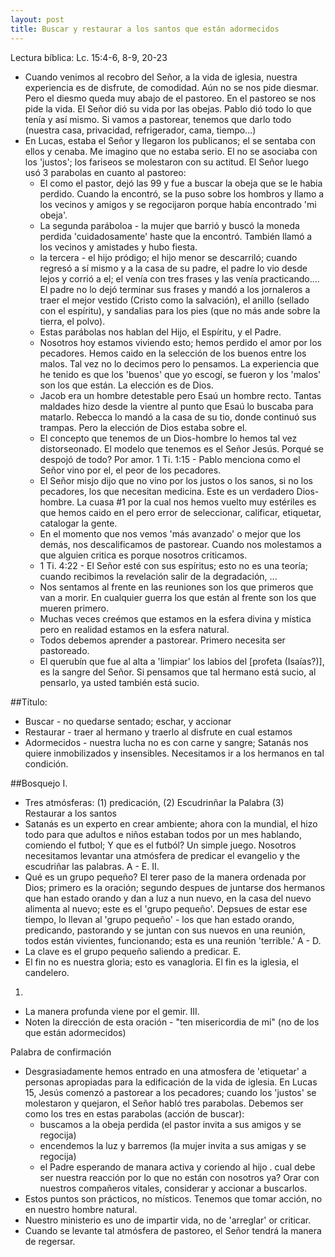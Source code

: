 ```yaml
---
layout: post
title: Buscar y restaurar a los santos que están adormecidos
---
```


Lectura bíblica: Lc. 15:4-6, 8-9, 20-23

- Cuando venimos al recobro del Señor, a la vida de iglesia, nuestra experiencia es de disfrute, de comodidad. Aún no se nos pide diesmar. Pero el diesmo queda muy abajo de el pastoreo. En el pastoreo se nos pide la vida. El Señor dió su vida por las obejas. Pablo dió todo lo que tenía y así mismo. Si vamos a pastorear, tenemos que darlo todo (nuestra casa, privacidad, refrigerador, cama, tiempo...)
- En Lucas, estaba el Señor y llegaron los publicanos; el se sentaba con ellos y cenaba. Me imagino que no estaba serio. El no se asociaba con los 'justos'; los fariseos se molestaron con su actitud. El Señor luego usó 3 parabolas en cuanto al pastoreo:
  - El como el pastor, dejó las 99 y fue a buscar la obeja que se le habia perdido. Cuando la encontró, se la puso sobre los hombros y llamo a los vecinos y amigos y se regocijaron porque había encontrado 'mi obeja'.
  - La segunda paráboloa - la mujer que barrió y buscó la moneda perdida 'cuidadosamente' haste que la encontró. También llamó a los vecinos y amistades y hubo fiesta.
  - la tercera - el hijo pródigo; el hijo menor se descarriló; cuando regresó a sí mismo y a la casa de su padre, el padre lo vio desde lejos y corrió a el; el venía con tres frases y las venía practicando.... El padre no lo dejó terminar sus frases y mandó a los jornaleros a traer el mejor vestido (Cristo como la salvación), el anillo (sellado con el espíritu), y sandalias para los pies (que no más ande sobre la tierra, el polvo).
  - Estas parábolas nos hablan del Hijo, el Espíritu, y el Padre. 
  - Nosotros hoy estamos viviendo esto; hemos perdido el amor por los pecadores. Hemos caido en la selección de los buenos entre los malos. Tal vez no lo decimos pero lo pensamos. La experiencia que he tenido es que los 'buenos' que yo escogí, se fueron y los 'malos' son los que están. La elección es de Dios.
  - Jacob era un hombre detestable pero Esaú un hombre recto. Tantas maldades hizo desde la vientre al punto que Esaú lo buscaba para matarlo. Rebecca lo mandó a la casa de su tio, donde continuó sus trampas. Pero la elección de Dios estaba sobre el.
  - El concepto que tenemos de un Dios-hombre lo hemos tal vez distorseonado. El modelo que tenemos es el Señor Jesús. Porqué se despojó de todo? Por amor. 1 Ti. 1:15 - Pablo menciona como el Señor vino por el, el peor de los pecadores.
  - El Señor misjo dijo que no vino por los justos o los sanos, si no los pecadores, los que necesitan medicina. Este es un verdadero Dios-hombre. La cuasa #1 por la cual nos hemos vuelto muy estériles es que hemos caido en el pero error de seleccionar, calificar, etiquetar, catalogar la gente.
  - En el momento que nos vemos 'más avanzado' o mejor que los demás, nos descalificamos de pastorear. Cuando nos molestamos a que alguien critica es porque nosotros criticamos.
  - 1 Ti. 4:22 - El Señor esté con sus espíritus; esto no es una teoría; cuando recibimos la revelación salir de la degradación, ... 
  - Nos sentamos al frente en las reuniones son los que primeros que van a morir. En cualquier guerra los que están al frente son los que mueren primero. 
  - Muchas veces creémos que estamos en la esfera divina y mística pero en realidad estamos en la esfera natural.
  - Todos debemos aprender a pastorear. Primero necesita ser pastoreado.
  - El querubín que fue al alta a 'limpiar' los labios del [profeta (Isaías?)], es la sangre del Señor. Si pensamos que tal hermano está sucio, al pensarlo, ya usted también está sucio.

##Título:
  - Buscar - no quedarse sentado; eschar, y accionar
  - Restaurar - traer al hermano y traerlo al disfrute en cual estamos
  - Adormecidos - nuestra lucha no es con carne y sangre; Satanás nos quiere inmobilizados y insensibles. Necesitamos ir a los hermanos en tal condición.

##Bosquejo
I. 
  - Tres atmósferas: (1) predicación, (2) Escudrinñar la Palabra (3) Restaurar a los santos
  - Satanás es un experto en crear ambiente; ahora con la mundial, el hizo todo para que adultos e niños estaban todos por un mes hablando, comiendo el futbol; Y que es el futból? Un simple juego. Nosotros necesitamos levantar una atmósfera de predicar el evangelio y the escudriñar las palabras.
  A - E.
II. 
  - Qué es un grupo pequeño? El terer paso de la manera ordenada por Dios; primero es la oración; segundo despues de juntarse dos hermanos que han estado orando y dan a luz a nun nuevo, en la casa del nuevo alimenta al nuevo; este es el 'grupo pequeño'. Depsues de estar ese tiempo, lo llevan al 'grupo pequeño' - los que han estado orando, predicando, pastorando y se juntan con sus nuevos en una reunión, todos están vivientes, funcionando; esta es una reunión 'terrible.'
A - D.
  - La clave es el grupo pequeño saliendo a predicar.
E. 
  - El fin no es nuestra gloria; esto es vanagloria. El fin es la iglesia, el candelero.
1. 
- La manera profunda viene por el gemir.
III.
- Noten la dirección de esta oración - "ten misericordia de mi" (no de los que están adormecidos)

Palabra de confirmación
- Desgrasiadamente hemos entrado en una atmosfera de 'etiquetar' a personas apropiadas para la edificación de la vida de iglesia. En Lucas 15, Jesús comenzó a pastorear a los pecadores; cuando los 'justos' se molestaron y quejaron, el Señor habló tres parabolas. Debemos ser como los tres en estas parabolas (acción de buscar):
  - buscamos a la obeja perdida (el pastor invita a sus amigos y se regocija)
  - encendemos la luz y barremos (la mujer invita a sus amigas y se regocija)
  - el Padre esperando de manara activa y coriendo al hijo
    . cual debe ser nuestra reacción por lo que no están con nosotros ya? Orar con nuestros compañeros vitales, considerar y accionar a buscarlos.
 - Estos puntos son prácticos, no místicos. Tenemos que tomar acción, no en nuestro hombre natural.
 - Nuestro ministerio es uno de impartir vida, no de 'arreglar' or criticar.
 - Cuando se levante tal atmósfera de pastoreo, el Señor tendrá la manera de regersar.
